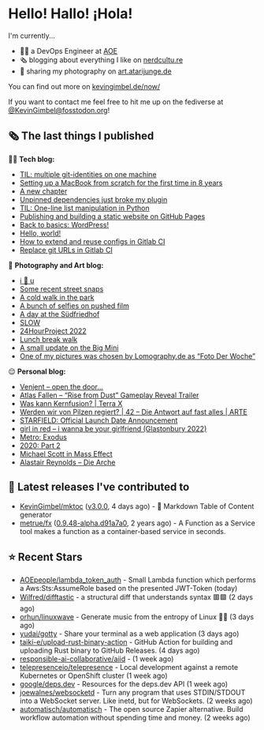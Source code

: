 # Hello! Hallo! ¡Hola!

I'm currently...
- 👨‍💻 a DevOps Engineer at [AOE](https://aoe.com)
- 🗞 blogging about everything I like on [nerdcultu.re](https://nerdcultu.re)
- 📸 sharing my photography on [art.atarijunge.de](https://art.atarijunge.de)

You can find out more on [kevingimbel.de/now/](https://kevingimbel.de/now/)

If you want to contact me feel free to hit me up on the fediverse at [@KevinGimbel@fosstodon.org](https://fosstodon.org/@KevinGimbel)!

## 🗞 The last things I published

🧑‍💻 **Tech blog:**

- [TIL: multiple git-identities on one machine](https://kevingimbel.de/blog/2023/04/til-multiple-git-identities-on-one-machine/)
- [Setting up a MacBook from scratch for the first time in 8 years](https://kevingimbel.de/blog/2023/04/setting-up-a-macbook-from-scratch-for-the-first-time-in-8-years/)
- [A new chapter](https://kevingimbel.de/blog/2023/04/a-new-chapter/)
- [Unpinned dependencies just broke my plugin](https://kevingimbel.de/blog/2023/02/unpinned-dependencies-just-broke-my-plugin/)
- [TIL: One-line list manipulation in Python](https://kevingimbel.de/blog/2023/01/til-one-line-list-manipulation-in-python/)
- [Publishing and building a static website on GitHub Pages](https://kevingimbel.de/blog/2022/12/publishing-and-building-a-static-website-on-github-pages/)
- [Back to basics: WordPress!](https://kevingimbel.de/blog/2022/11/back-to-basics-wordpress/)
- [Hello, world!](https://kevingimbel.de/blog/2022/11/hello-world/)
- [How to extend and reuse configs in Gitlab CI](https://kevingimbel.de/blog/2022/11/how-to-extend-and-reuse-configs-in-gitlab-ci/)
- [Replace git URLs in Gitlab CI](https://kevingimbel.de/blog/2021/12/replace-git-urls-in-gitlab-ci/)

📸 **Photography and Art blog:**

- [i 🤍 u](https://art.atarijunge.de/2023/03/i-%f0%9f%a4%8d-u/)
- [Some recent street snaps](https://art.atarijunge.de/2023/03/some-recent-street-snaps/)
- [A cold walk in the park](https://art.atarijunge.de/2022/12/a-cold-walk-in-the-park/)
- [A bunch of selfies on pushed film](https://art.atarijunge.de/2022/12/a-bunch-of-selfies-on-pushed-film/)
- [A day at the Südfriedhof](https://art.atarijunge.de/2022/12/a-day-at-the-sudfriedhof/)
- [SLOW](https://art.atarijunge.de/2022/11/slow/)
- [24HourProject 2022](https://art.atarijunge.de/2022/09/24hourproject-2022/)
- [Lunch break walk](https://art.atarijunge.de/2022/06/lunch-break-walk/)
- [A small update on the Big Mini](https://art.atarijunge.de/2022/06/a-small-update-on-the-big-mini/)
- [One of my pictures was chosen by Lomography.de as “Foto Der Woche”](https://art.atarijunge.de/2022/05/one-of-my-pictures-was-chosen-by-lomography-de-as-foto-der-woche/)

😌 **Personal blog:**

- [Venjent – open the door…](https://nerdcultu.re/2023/03/24/venjent-open-the-door/)
- [Atlas Fallen – “Rise from Dust” Gameplay Reveal Trailer](https://nerdcultu.re/2023/03/15/atlas-fallen-rise-from-drust-gameplay-reveal-trailer/)
- [Was kann Kernfusion? | Terra X](https://nerdcultu.re/2023/03/15/was-kann-kernfusion-terra-x/)
- [Werden wir von Pilzen regiert? | 42 – Die Antwort auf fast alles | ARTE](https://nerdcultu.re/2023/03/15/werden-wir-von-pilzen-regiert-42-die-antwort-auf-fast-alles-arte/)
- [STARFIELD: Official Launch Date Announcement](https://nerdcultu.re/2023/03/08/starfield-official-launch-date-announcement/)
- [girl in red – i wanna be your girlfriend (Glastonbury 2022)](https://nerdcultu.re/2023/03/08/girl-in-red-i-wanna-be-your-girlfriend-glastonbury-2022/)
- [Metro: Exodus](https://nerdcultu.re/2023/02/16/metro-exodus/)
- [2020: Part 2](https://nerdcultu.re/2023/02/16/2020-part-2/)
- [Michael Scott in Mass Effect](https://nerdcultu.re/2023/02/15/michael-scott-in-mass-effect/)
- [Alastair Reynolds – Die Arche](https://nerdcultu.re/2023/02/15/alastair-reynolds-die-arche/)

## 🔭 Latest releases I've contributed to

- [KevinGimbel/mktoc](https://github.com/KevinGimbel/mktoc) ([v3.0.0](https://github.com/KevinGimbel/mktoc/releases/tag/v3.0.0), 4 days ago) - 🦀 Markdown Table of Content generator
- [metrue/fx](https://github.com/metrue/fx) ([0.9.48-alpha.d91a7a0](https://github.com/metrue/fx/releases/tag/0.9.48-alpha.d91a7a0), 2 years ago) - A Function as a Service tool makes a function as a  container-based service in seconds.

## ⭐ Recent Stars

- [AOEpeople/lambda_token_auth](https://github.com/AOEpeople/lambda_token_auth) - Small Lambda function which performs a Aws:Sts:AssumeRole based on the presented JWT-Token (today)
- [Wilfred/difftastic](https://github.com/Wilfred/difftastic) - a structural diff that understands syntax 🟥🟩 (2 days ago)
- [orhun/linuxwave](https://github.com/orhun/linuxwave) - Generate music from the entropy of Linux 🐧🎵 (3 days ago)
- [yudai/gotty](https://github.com/yudai/gotty) - Share your terminal as a web application (3 days ago)
- [taiki-e/upload-rust-binary-action](https://github.com/taiki-e/upload-rust-binary-action) - GitHub Action for building and uploading Rust binary to GitHub Releases. (4 days ago)
- [responsible-ai-collaborative/aiid](https://github.com/responsible-ai-collaborative/aiid) -  (1 week ago)
- [telepresenceio/telepresence](https://github.com/telepresenceio/telepresence) - Local development against a remote Kubernetes or OpenShift cluster (1 week ago)
- [google/deps.dev](https://github.com/google/deps.dev) - Resources for the deps.dev API (1 week ago)
- [joewalnes/websocketd](https://github.com/joewalnes/websocketd) - Turn any program that uses STDIN/STDOUT into a WebSocket server. Like inetd, but for WebSockets.  (2 weeks ago)
- [automatisch/automatisch](https://github.com/automatisch/automatisch) - The open source Zapier alternative. Build workflow automation without spending time and money. (2 weeks ago)

